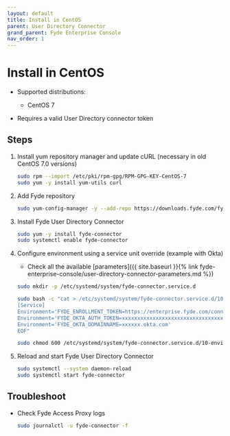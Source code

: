 ```yaml
---
layout: default
title: Install in CentOS
parent: User Directory Connector
grand_parent: Fyde Enterprise Console
nav_order: 1
---
```

# Install in CentOS

- Supported distributions:
  - CentOS 7

- Requires a valid User Directory connector token

## Steps

1. Install yum repository manager and update cURL (necessary in old CentOS 7.0 versions)

    ```sh
    sudo rpm --import /etc/pki/rpm-gpg/RPM-GPG-KEY-CentOS-7
    sudo yum -y install yum-utils curl
    ```

1. Add Fyde repository

    ```sh
    sudo yum-config-manager -y --add-repo https://downloads.fyde.com/fyde.repo
    ```

1. Install Fyde User Directory Connector

    ```sh
    sudo yum -y install fyde-connector
    sudo systemctl enable fyde-connector
    ```

1. Configure environment using a service unit override (example with Okta)

    - Check all the available [parameters]({{ site.baseurl }}{% link fyde-enterprise-console/user-directory-connector-parameters.md %})

    ```sh
    sudo mkdir -p /etc/systemd/system/fyde-connector.service.d

    sudo bash -c "cat > /etc/systemd/system/fyde-connector.service.d/10-environment.conf <<EOF
    [Service]
    Environment='FYDE_ENROLLMENT_TOKEN=https://enterprise.fyde.com/connectors/v1/connectorid1?auth_token=connector1_token&tenant_id=tenantid1'
    Environment='FYDE_OKTA_AUTH_TOKEN=xxxxxxxxxxxxxxxxxxxxxxxxxxxxxxxxxxxx'
    Environment='FYDE_OKTA_DOMAINNAME=xxxxxx.okta.com'
    EOF"

    sudo chmod 600 /etc/systemd/system/fyde-connector.service.d/10-environment.conf
    ```

1. Reload and start Fyde User Directory Connector

    ```sh
    sudo systemctl --system daemon-reload
    sudo systemctl start fyde-connector
    ```

## Troubleshoot

- Check Fyde Access Proxy logs

  ```sh
  sudo journalctl -u fyde-connector -f
  ```

